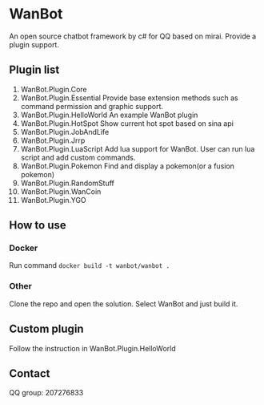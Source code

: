 # WanBot
An open source chatbot framework by c# for QQ based on mirai. Provide a plugin support. 
## Plugin list
1. WanBot.Plugin.Core
1. WanBot.Plugin.Essential
Provide base extension methods such as command permission and graphic support.
1. WanBot.Plugin.HelloWorld
An example WanBot plugin
1. WanBot.Plugin.HotSpot
Show current hot spot based on sina api
1. WanBot.Plugin.JobAndLife
1. WanBot.Plugin.Jrrp
1. WanBot.Plugin.LuaScript
Add lua support for WanBot. User can run lua script and add custom commands.
1. WanBot.Plugin.Pokemon
Find and display a pokemon(or a fusion pokemon)
1. WanBot.Plugin.RandomStuff
1. WanBot.Plugin.WanCoin
1. WanBot.Plugin.YGO
## How to use
### Docker
Run command ``docker build -t wanbot/wanbot .``
### Other
Clone the repo and open the solution. Select WanBot and just build it.
## Custom plugin
Follow the instruction in WanBot.Plugin.HelloWorld
## Contact
QQ group: 207276833